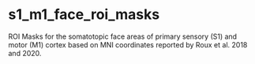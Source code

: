 # s1_m1_face_roi_masks
ROI Masks for the somatotopic face areas of primary sensory (S1) and motor (M1) cortex based on MNI coordinates reported by Roux et al. 2018 and 2020. 
